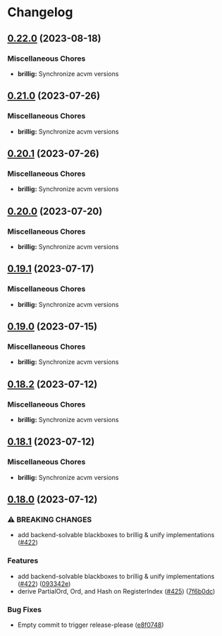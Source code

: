 # Changelog

## [0.22.0](https://github.com/noir-lang/acvm/compare/brillig-v0.21.0...brillig-v0.22.0) (2023-08-18)


### Miscellaneous Chores

* **brillig:** Synchronize acvm versions

## [0.21.0](https://github.com/noir-lang/acvm/compare/brillig-v0.20.1...brillig-v0.21.0) (2023-07-26)


### Miscellaneous Chores

* **brillig:** Synchronize acvm versions

## [0.20.1](https://github.com/noir-lang/acvm/compare/brillig-v0.20.0...brillig-v0.20.1) (2023-07-26)


### Miscellaneous Chores

* **brillig:** Synchronize acvm versions

## [0.20.0](https://github.com/noir-lang/acvm/compare/brillig-v0.19.1...brillig-v0.20.0) (2023-07-20)


### Miscellaneous Chores

* **brillig:** Synchronize acvm versions

## [0.19.1](https://github.com/noir-lang/acvm/compare/brillig-v0.19.0...brillig-v0.19.1) (2023-07-17)


### Miscellaneous Chores

* **brillig:** Synchronize acvm versions

## [0.19.0](https://github.com/noir-lang/acvm/compare/brillig-v0.18.2...brillig-v0.19.0) (2023-07-15)


### Miscellaneous Chores

* **brillig:** Synchronize acvm versions

## [0.18.2](https://github.com/noir-lang/acvm/compare/brillig-v0.18.1...brillig-v0.18.2) (2023-07-12)


### Miscellaneous Chores

* **brillig:** Synchronize acvm versions

## [0.18.1](https://github.com/noir-lang/acvm/compare/brillig-v0.18.0...brillig-v0.18.1) (2023-07-12)


### Miscellaneous Chores

* **brillig:** Synchronize acvm versions

## [0.18.0](https://github.com/noir-lang/acvm/compare/brillig-v0.17.0...brillig-v0.18.0) (2023-07-12)


### ⚠ BREAKING CHANGES

* add backend-solvable blackboxes to brillig & unify implementations ([#422](https://github.com/noir-lang/acvm/issues/422))

### Features

* add backend-solvable blackboxes to brillig & unify implementations ([#422](https://github.com/noir-lang/acvm/issues/422)) ([093342e](https://github.com/noir-lang/acvm/commit/093342ea9481a311fa71343b8b7a22774788838a))
* derive PartialOrd, Ord, and Hash on RegisterIndex ([#425](https://github.com/noir-lang/acvm/issues/425)) ([7f6b0dc](https://github.com/noir-lang/acvm/commit/7f6b0dc138c4e11d2b5847f0c9603979cc43493a))


### Bug Fixes

* Empty commit to trigger release-please ([e8f0748](https://github.com/noir-lang/acvm/commit/e8f0748042ef505d59ab63266d3c36c5358ee30d))
